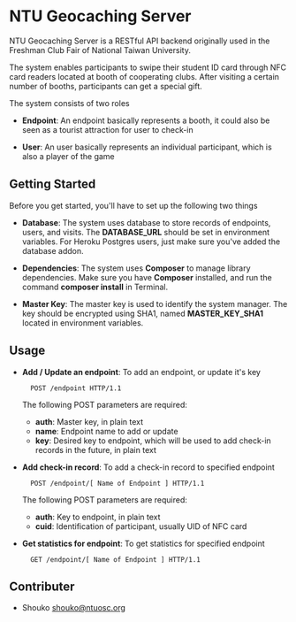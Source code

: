 NTU Geocaching Server
===========

NTU Geocaching Server is a RESTful API backend originally used in the Freshman Club Fair of National Taiwan University.

The system enables participants to swipe their student ID card through NFC card readers located at booth of cooperating clubs. After visiting a certain number of booths, participants can get a special gift.

The system consists of two roles

- **Endpoint**: An endpoint basically represents a booth, it could also be seen as a tourist attraction for user to check-in

- **User**: An user basically represents an individual participant, which is also a player of the game

## Getting Started

Before you get started, you'll have to set up the following two things

- **Database**: The system uses database to store records of endpoints, users, and visits. The **DATABASE_URL** should be set in environment variables. For Heroku Postgres users, just make sure you've added the database addon.

- **Dependencies**: The system uses **Composer** to manage library dependencies. Make sure you have **Composer** installed, and run the command **composer install** in Terminal.

- **Master Key**: The master key is used to identify the system manager. The key should be encrypted using SHA1, named **MASTER_KEY_SHA1** located in environment variables.

## Usage

- **Add / Update an endpoint**: To add an endpoint, or update it's key

		POST /endpoint HTTP/1.1

	The following POST parameters are required:

	- **auth**: Master key, in plain text
	- **name**: Endpoint name to add or update
	- **key**: Desired key to endpoint, which will be used to add check-in records in the future, in plain text


- **Add check-in record**: To add a check-in record to specified endpoint

		POST /endpoint/[ Name of Endpoint ] HTTP/1.1

	The following POST parameters are required:

	- **auth**: Key to endpoint, in plain text
	- **cuid**: Identification of participant, usually UID of NFC card


- **Get statistics for endpoint**: To get statistics for specified endpoint

		GET /endpoint/[ Name of Endpoint ] HTTP/1.1

## Contributer

- Shouko <shouko@ntuosc.org>
